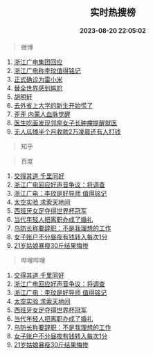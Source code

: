 <div align="center"><h2>实时热搜榜</h2><h4>2023-08-20 22:05:02</h4></div>

> 微博  

1. [浙江广电集团回应](https://s.weibo.com/weibo?q=%23%E6%B5%99%E6%B1%9F%E5%B9%BF%E7%94%B5%E9%9B%86%E5%9B%A2%E5%9B%9E%E5%BA%94%23&t=31&band_rank=1&Refer=top)<br />
2. [浙江广电称李玟值得铭记](https://s.weibo.com/weibo?q=%23%E6%B5%99%E6%B1%9F%E5%B9%BF%E7%94%B5%E7%A7%B0%E6%9D%8E%E7%8E%9F%E5%80%BC%E5%BE%97%E9%93%AD%E8%AE%B0%23&t=31&band_rank=2&Refer=top)<br />
3. [正式确诊为雷小米](https://s.weibo.com/weibo?q=%23%E6%AD%A3%E5%BC%8F%E7%A1%AE%E8%AF%8A%E4%B8%BA%E9%9B%B7%E5%B0%8F%E7%B1%B3%23&t=31&band_rank=3&Refer=top)<br />
4. [替全世界感到尴尬](https://s.weibo.com/weibo?q=%23%E6%9B%BF%E5%85%A8%E4%B8%96%E7%95%8C%E6%84%9F%E5%88%B0%E5%B0%B4%E5%B0%AC%23&t=31&band_rank=4&Refer=top)<br />
5. [胡明轩](https://s.weibo.com/weibo?q=%E8%83%A1%E6%98%8E%E8%BD%A9&t=31&band_rank=5&Refer=top)<br />
6. [去外省上大学的新生开始慌了](https://s.weibo.com/weibo?q=%23%E5%8E%BB%E5%A4%96%E7%9C%81%E4%B8%8A%E5%A4%A7%E5%AD%A6%E7%9A%84%E6%96%B0%E7%94%9F%E5%BC%80%E5%A7%8B%E6%85%8C%E4%BA%86%23&t=31&band_rank=6&Refer=top)<br />
7. [歪歪 内蒙人血脉觉醒](https://s.weibo.com/weibo?q=%E6%AD%AA%E6%AD%AA%20%E5%86%85%E8%92%99%E4%BA%BA%E8%A1%80%E8%84%89%E8%A7%89%E9%86%92&t=31&band_rank=7&Refer=top)<br />
8. [医生吃面发现邻座女子长肿瘤提醒就医](https://s.weibo.com/weibo?q=%23%E5%8C%BB%E7%94%9F%E5%90%83%E9%9D%A2%E5%8F%91%E7%8E%B0%E9%82%BB%E5%BA%A7%E5%A5%B3%E5%AD%90%E9%95%BF%E8%82%BF%E7%98%A4%E6%8F%90%E9%86%92%E5%B0%B1%E5%8C%BB%23&t=31&band_rank=8&Refer=top)<br />
9. [无人瓜摊半个月收款2万凌晨还有人打钱](https://s.weibo.com/weibo?q=%23%E6%97%A0%E4%BA%BA%E7%93%9C%E6%91%8A%E5%8D%8A%E4%B8%AA%E6%9C%88%E6%94%B6%E6%AC%BE2%E4%B8%87%E5%87%8C%E6%99%A8%E8%BF%98%E6%9C%89%E4%BA%BA%E6%89%93%E9%92%B1%23&t=31&band_rank=9&Refer=top)<br />

> 知乎  


> 百度  

1. [交得其道 千里同好](https://www.baidu.com/s?wd=%E4%BA%A4%E5%BE%97%E5%85%B6%E9%81%93+%E5%8D%83%E9%87%8C%E5%90%8C%E5%A5%BD&sa=fyb_news&rsv_dl=fyb_news)<br />
2. [浙江广电回应好声音争议：将调查](https://www.baidu.com/s?wd=%E6%B5%99%E6%B1%9F%E5%B9%BF%E7%94%B5%E5%9B%9E%E5%BA%94%E5%A5%BD%E5%A3%B0%E9%9F%B3%E4%BA%89%E8%AE%AE%EF%BC%9A%E5%B0%86%E8%B0%83%E6%9F%A5&sa=fyb_news&rsv_dl=fyb_news)<br />
3. [浙江广电：李玟是好导师 值得铭记](https://www.baidu.com/s?wd=%E6%B5%99%E6%B1%9F%E5%B9%BF%E7%94%B5%EF%BC%9A%E6%9D%8E%E7%8E%9F%E6%98%AF%E5%A5%BD%E5%AF%BC%E5%B8%88+%E5%80%BC%E5%BE%97%E9%93%AD%E8%AE%B0&sa=fyb_news&rsv_dl=fyb_news)<br />
4. [太空实验 求索天地间](https://www.baidu.com/s?wd=%E5%A4%AA%E7%A9%BA%E5%AE%9E%E9%AA%8C+%E6%B1%82%E7%B4%A2%E5%A4%A9%E5%9C%B0%E9%97%B4&sa=fyb_news&rsv_dl=fyb_news)<br />
5. [西班牙女足夺得世界杯冠军](https://www.baidu.com/s?wd=%E8%A5%BF%E7%8F%AD%E7%89%99%E5%A5%B3%E8%B6%B3%E5%A4%BA%E5%BE%97%E4%B8%96%E7%95%8C%E6%9D%AF%E5%86%A0%E5%86%9B&sa=fyb_news&rsv_dl=fyb_news)<br />
6. [当代年轻人把离职办成了婚礼](https://www.baidu.com/s?wd=%E5%BD%93%E4%BB%A3%E5%B9%B4%E8%BD%BB%E4%BA%BA%E6%8A%8A%E7%A6%BB%E8%81%8C%E5%8A%9E%E6%88%90%E4%BA%86%E5%A9%9A%E7%A4%BC&sa=fyb_news&rsv_dl=fyb_news)<br />
7. [乌防长称要辞职：不是我理想的工作](https://www.baidu.com/s?wd=%E4%B9%8C%E9%98%B2%E9%95%BF%E7%A7%B0%E8%A6%81%E8%BE%9E%E8%81%8C%EF%BC%9A%E4%B8%8D%E6%98%AF%E6%88%91%E7%90%86%E6%83%B3%E7%9A%84%E5%B7%A5%E4%BD%9C&sa=fyb_news&rsv_dl=fyb_news)<br />
8. [女子账户不分昼夜有钱转入每次1分](https://www.baidu.com/s?wd=%E5%A5%B3%E5%AD%90%E8%B4%A6%E6%88%B7%E4%B8%8D%E5%88%86%E6%98%BC%E5%A4%9C%E6%9C%89%E9%92%B1%E8%BD%AC%E5%85%A5%E6%AF%8F%E6%AC%A11%E5%88%86&sa=fyb_news&rsv_dl=fyb_news)<br />
9. [21岁姑娘暴瘦30斤结果悔惨](https://www.baidu.com/s?wd=21%E5%B2%81%E5%A7%91%E5%A8%98%E6%9A%B4%E7%98%A630%E6%96%A4%E7%BB%93%E6%9E%9C%E6%82%94%E6%83%A8&sa=fyb_news&rsv_dl=fyb_news)<br />

> 哔哩哔哩  

1. [交得其道 千里同好](https://www.baidu.com/s?wd=%E4%BA%A4%E5%BE%97%E5%85%B6%E9%81%93+%E5%8D%83%E9%87%8C%E5%90%8C%E5%A5%BD&sa=fyb_news&rsv_dl=fyb_news)<br />
2. [浙江广电回应好声音争议：将调查](https://www.baidu.com/s?wd=%E6%B5%99%E6%B1%9F%E5%B9%BF%E7%94%B5%E5%9B%9E%E5%BA%94%E5%A5%BD%E5%A3%B0%E9%9F%B3%E4%BA%89%E8%AE%AE%EF%BC%9A%E5%B0%86%E8%B0%83%E6%9F%A5&sa=fyb_news&rsv_dl=fyb_news)<br />
3. [浙江广电：李玟是好导师 值得铭记](https://www.baidu.com/s?wd=%E6%B5%99%E6%B1%9F%E5%B9%BF%E7%94%B5%EF%BC%9A%E6%9D%8E%E7%8E%9F%E6%98%AF%E5%A5%BD%E5%AF%BC%E5%B8%88+%E5%80%BC%E5%BE%97%E9%93%AD%E8%AE%B0&sa=fyb_news&rsv_dl=fyb_news)<br />
4. [太空实验 求索天地间](https://www.baidu.com/s?wd=%E5%A4%AA%E7%A9%BA%E5%AE%9E%E9%AA%8C+%E6%B1%82%E7%B4%A2%E5%A4%A9%E5%9C%B0%E9%97%B4&sa=fyb_news&rsv_dl=fyb_news)<br />
5. [西班牙女足夺得世界杯冠军](https://www.baidu.com/s?wd=%E8%A5%BF%E7%8F%AD%E7%89%99%E5%A5%B3%E8%B6%B3%E5%A4%BA%E5%BE%97%E4%B8%96%E7%95%8C%E6%9D%AF%E5%86%A0%E5%86%9B&sa=fyb_news&rsv_dl=fyb_news)<br />
6. [当代年轻人把离职办成了婚礼](https://www.baidu.com/s?wd=%E5%BD%93%E4%BB%A3%E5%B9%B4%E8%BD%BB%E4%BA%BA%E6%8A%8A%E7%A6%BB%E8%81%8C%E5%8A%9E%E6%88%90%E4%BA%86%E5%A9%9A%E7%A4%BC&sa=fyb_news&rsv_dl=fyb_news)<br />
7. [乌防长称要辞职：不是我理想的工作](https://www.baidu.com/s?wd=%E4%B9%8C%E9%98%B2%E9%95%BF%E7%A7%B0%E8%A6%81%E8%BE%9E%E8%81%8C%EF%BC%9A%E4%B8%8D%E6%98%AF%E6%88%91%E7%90%86%E6%83%B3%E7%9A%84%E5%B7%A5%E4%BD%9C&sa=fyb_news&rsv_dl=fyb_news)<br />
8. [女子账户不分昼夜有钱转入每次1分](https://www.baidu.com/s?wd=%E5%A5%B3%E5%AD%90%E8%B4%A6%E6%88%B7%E4%B8%8D%E5%88%86%E6%98%BC%E5%A4%9C%E6%9C%89%E9%92%B1%E8%BD%AC%E5%85%A5%E6%AF%8F%E6%AC%A11%E5%88%86&sa=fyb_news&rsv_dl=fyb_news)<br />
9. [21岁姑娘暴瘦30斤结果悔惨](https://www.baidu.com/s?wd=21%E5%B2%81%E5%A7%91%E5%A8%98%E6%9A%B4%E7%98%A630%E6%96%A4%E7%BB%93%E6%9E%9C%E6%82%94%E6%83%A8&sa=fyb_news&rsv_dl=fyb_news)<br />
